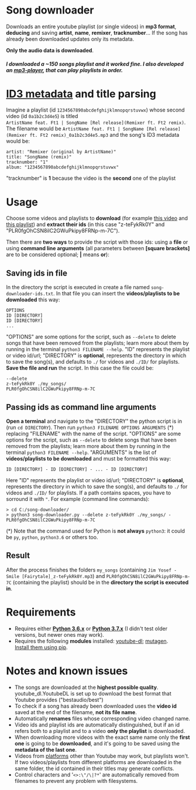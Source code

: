# Song downloader
Downloads an entire youtube playlist (or single videos) in **mp3 format**, **deducing** and saving **artist**, **name**, **remixer**, **tracknumber**... If the song has already been downloaded updates only its metadata.  

**Only the audio data is downloaded**.
##### I downloaded a ~150 songs playlist and it worked fine. I also developed an [mp3-player](https://gitlab.com/Stypox/mp3-player), that can play playlists in order.

# [ID3 metadata](https://en.wikipedia.org/wiki/ID3) and title parsing
Imagine a playlist (id ``1234567890abcdefghijklmnopqrstuvwx``) whose second video (id ``0a1b2c3d4e5``) is titled<br/>``ArtistName feat. Ft1 | SongName [Rel release](Remixer ft. Ft2 remix)``. The filename would be ``ArtistName feat. Ft1 | SongName [Rel release](Remixer ft. Ft2 remix)_0a1b2c3d4e5.mp3`` and the song's ID3 metadata would be:

    artist: "Remixer (original by ArtistName)"
    title: "SongName (remix)"
    tracknumber: "1"
    album: "1234567890abcdefghijklmnopqrstuvwx"

"tracknumber" is **1** because the video is the **second** one of the playlist

# Usage
Choose some videos and playlists to **download** (for example [this video](https://www.youtube.com/watch?v=z-teFykRk0Y) and [this playlist](https://www.youtube.com/playlist?list=PLR0fgOhCSN8ilC2GWuPkipy8FRNp-m-7C)) and **extract their ids** (in this case "z-teFykRk0Y" and "PLR0fgOhCSN8ilC2GWuPkipy8FRNp-m-7C").  

Then there are **two ways** to provide the script with those ids: using a **file** or using **command line arguments** (all parameters between **\[square brackets\]** are to be considered optional; **\|** means **or**):

## Saving ids in file
In the directory the script is executed in create a file named ``song-downloader-ids.txt``. In that file you can insert the **videos/playlists to be downloaded** this way:

    OPTIONS
    ID [DIRECTORY]
    ID [DIRECTORY]
    ...

"OPTIONS" are some options for the script, such as ``--delete`` to delete songs that have been removed from the playlists; learn more about them by running in the terminal ``python3 FILENAME --help``. "ID" represents the playlist or video id/url; "DIRECTORY" is **optional**, represents the directory in which to save the song(s), and defaults to ``./`` for videos and ``./ID/`` for playlists. **Save the file and run** the script. In this case the file could be:

    --delete
    z-teFykRk0Y ./my_songs/
    PLR0fgOhCSN8ilC2GWuPkipy8FRNp-m-7C


## Passing ids as command line arguments
**Open a terminal** and navigate to the "DIRECTORY" the python script is in (run ``cd DIRECTORY``). Then run ``python3 FILENAME OPTIONS ARGUMENTS`` (*) replacing "FILENAME" with the name of the script. "OPTIONS" are some options for the script, such as ``--delete`` to delete songs that have been removed from the playlists; learn more about them by running in the terminal ``python3 FILENAME --help``. "ARGUMENTS" is the list of **videos/playlists to be downloaded** and must be formatted this way:
  
    ID [DIRECTORY] - ID [DIRECTORY] - ... - ID [DIRECTORY]

Here "ID" represents the playlist or video id/url; "DIRECTORY" is **optional**, represents the directory in which to save the song(s), and defaults to ``./`` for videos and ``./ID/`` for playlists. If a path contains spaces, you have to sorround it with ``"``. For example (command line commands):

    > cd C:/song-downloader/
    > python3 song-downloader.py --delete z-teFykRk0Y ./my_songs/ - PLR0fgOhCSN8ilC2GWuPkipy8FRNp-m-7C

(*) Note that the command used for Python is **not always** ``python3``: it could be ``py``, ``python``, ``python3.6`` or others too.

## Result
After the process finishes the folders ``my_songs`` (containing ``Jim Yosef - Smile [Fairytale]_z-teFykRk0Y.mp3``) and ``PLR0fgOhCSN8ilC2GWuPkipy8FRNp-m-7C`` (containing the playlist) should be in the **directory the script is executed in**. 

# Requirements
* Requires either **[Python 3.6.x](https://www.python.org/downloads/)** or **[Python 3.7.x](https://www.python.org/downloads/)** (I didn't test older versions, but newer ones may work).
* Requires the following **modules** installed: [youtube-dl](https://pypi.org/project/youtube_dl/); [mutagen](https://pypi.org/project/mutagen/).  
[Install them using pip](https://packaging.python.org/tutorials/installing-packages/).

# Notes and known issues
* The songs are downloaded at the **highest possible quality**. youtube_dl.YoutubeDL is set up to download the best format that Youtube provides ("bestaudio/best")
* To check if a song has already been downloaded uses the **video id** saved at the end of the filename, **not its file name**.
* Automatically **renames** files whose corresponding video changed name.
* Video ids and playlist ids are automatically distinguished, but if an id refers both to a playlist and to a video **only the playlist** is downloaded.
* When downloading more videos with the exact same name only the **first one** is going to be **downloaded**, and it's going to be saved using the **metadata of the last one**.
* Videos from [platforms](https://rg3.github.io/youtube-dl/supportedsites.html) other than Youtube may work, but playlists won't. If two videos/playlists from different platforms are downloaded in the same folder, the id contained in their titles may generate conflicts.
* Control characters and '``<>:\"/\|?*``' are automatically removed from filenames to prevent any problem with filesystems.
